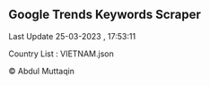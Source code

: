 

## Google Trends Keywords Scraper 
 
Last Update 25-03-2023 , 17:53:11

Country List :
VIETNAM.json



© Abdul Muttaqin 
